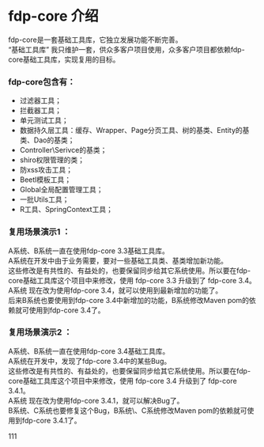 # fdp-core 介绍
fdp-core是一套基础工具库，它独立发展功能不断完善。  
“基础工具库” 我只维护一套，供众多客户项目使用，众多客户项目都依赖fdp-core基础工具库，实现复用的目标。
### fdp-core包含有：
- 过滤器工具；
- 拦截器工具；
- 单元测试工具；
- 数据持久层工具：缓存、Wrapper、Page分页工具、树的基类、Entity的基类、Dao的基类；
- Controller\Serivce的基类；
- shiro权限管理的类；
- 防xss攻击工具；
- Beetl模板工具；
- Global全局配置管理工具；
- 一批Utils工具；
- R工具、SpringContext工具；
### 复用场景演示1 ：
A系统、B系统一直在使用fdp-core 3.3基础工具库。  
A系统在开发中由于业务需要，要对一些基础工具类、基类增加新功能。  
这些修改是有共性的、有益处的，也要保留同步给其它系统使用。所以要在fdp-core基础工具库这个项目中来修改，使用 fdp-core 3.3 升级到了 fdp-core 3.4。  
A系统 现在改为使用fdp-core 3.4，就可以使用到最新增加的功能了。  
后来B系统也要使用到fdp-core 3.4中新增加的功能，B系统修改Maven pom的依赖就可使用到fdp-core 3.4了。
### 复用场景演示2 ：
A系统、B系统一直在使用fdp-core 3.4基础工具库。  
A系统在开发中，发现了fdp-core 3.4中的某些Bug。  
这些修改是有共性的、有益处的，也要保留同步给其它系统使用。所以要在fdp-core基础工具库这个项目中来修改，使用 fdp-core 3.4 升级到了 fdp-core 3.4.1。  
A系统 现在改为使用fdp-core 3.4.1，就可以解决Bug了。  
B系统、C系统也要修复这个Bug，B系统\、C系统修改Maven pom的依赖就可使用到fdp-core 3.4.1了。


111